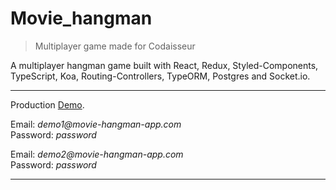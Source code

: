 # Movie_hangman
> Multiplayer game made for Codaisseur

A multiplayer hangman game built with React, Redux, Styled-Components, TypeScript, Koa, Routing-Controllers, TypeORM, Postgres and Socket.io.

---

Production [Demo](https://movie-hangman-app.herokuapp.com).

Email: _demo1@movie-hangman-app.com_<br />
Password: _password_

Email: _demo2@movie-hangman-app.com_<br />
Password: _password_

---
